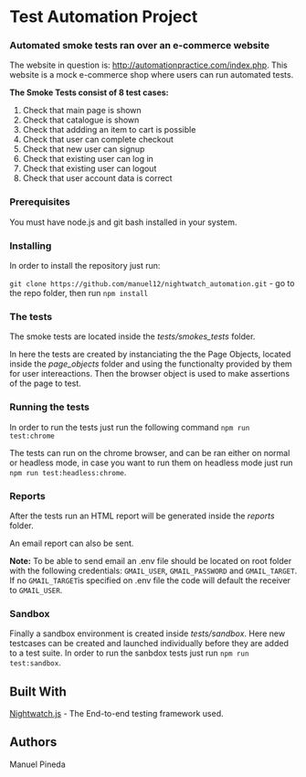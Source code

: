 # Test Automation Project

### Automated smoke tests ran over an e-commerce website
The website in question is: http://automationpractice.com/index.php. This website is a mock e-commerce shop where users can run automated tests.

__The Smoke Tests consist of 8 test cases:__

1. Check that main page is shown
2. Check that catalogue is shown
3. Check that addding an item to cart is possible
4. Check that user can complete checkout
5. Check that new user can signup
6. Check that existing user can log in
7. Check that existing user can logout
8. Check that user account data is correct

### Prerequisites

You must have node.js and git bash installed in your system.

### Installing

In order to install the repository just run:

`git clone https://github.com/manuel12/nightwatch_automation.git` - go to the repo folder, 
then run `npm install`

### The tests 

The smoke tests are located inside the _tests/smokes_tests_ folder.

In here the tests are created by instanciating the the Page Objects, located inside the _page_objects_ folder and using the functionalty provided by them for user intereactions. Then the browser object is used to make assertions of the page to test.

### Running the tests

In order to run the tests just run the following command `npm run test:chrome`

The tests can run on the chrome browser, and can be ran either on normal or headless mode, in case you want to run them
on headless mode just run `npm run test:headless:chrome`.

### Reports

After the tests run an HTML report will be generated inside the _reports_ folder.

An email report can also be sent.

__Note:__ To be able to send email an .env file should be located on root folder with the following credentials: `GMAIL_USER`, `GMAIL_PASSWORD` and `GMAIL_TARGET`. If no `GMAIL_TARGET`is specified on .env file the code will default the receiver to `GMAIL_USER`.

### Sandbox

Finally a sandbox environment is created inside _tests/sandbox_. Here new testcases can be created and launched individually before they are added to a test suite. In order to run the sanbdox tests just run `npm run test:sandbox`.

## Built With

[Nightwatch.js](https://nightwatchjs.org/) - The End-to-end testing framework used.

## Authors

Manuel Pineda





